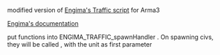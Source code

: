 
modified version of [Engima's Traffic script](https://forums.bistudio.com/topic/186976-engima39s-traffic-script-release/) for Arma3

[Engima's documentation](Documentation.txt)


put functions into ENGIMA_TRAFFIC_spawnHandler . On spawning civs, they will be called , with the unit as first parameter
